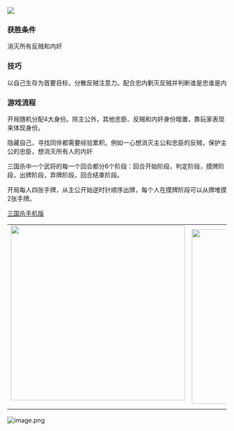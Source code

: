 ![](resource:assets/images/card/card_121.png) 

### 获胜条件

消灭所有反贼和内奸

### 技巧

以自己生存为首要目标，分散反贼注意力。配合忠内剿灭反贼并判断谁是忠谁是内

### 游戏流程

开局随机分配4大身份。除主公外，其他忠臣、反贼和内奸身份暗置，靠玩家表现来体现身份。

隐藏自己，寻找同伴都需要经验累积。例如一心想消灭主公和忠臣的反贼，保护主公的忠臣，想消灭所有人的内奸

三国杀中一个武将的每一个回合都分6个阶段：回合开始阶段，判定阶段，摸牌阶段，出牌阶段，弃牌阶段，回合结束阶段。

开局每人四张手牌，从主公开始逆时针顺序出牌，每个人在摸牌阶段可以从牌堆摸2张手牌。

 [三国杀手机版](https://apps.apple.com/cn/app/%E4%B8%89%E5%9B%BD%E6%9D%80%E9%97%AE%E9%A2%98%E7%AD%94%E7%96%91/id527602078)
    <div style="text-align: center"><table><tr>
    <td style="text-align: center">
<img src="https://is4-ssl.mzstatic.com/image/thumb/PurpleSource116/v4/1b/38/06/1b380673-fa07-7d70-76af-cc625e8e7894/97f20edf-1616-4b93-9e88-fbaebfe22faf_page-0.jpg/460x0w.webp" height="400">
</td>
<td style="text-align: center">
<img src="https://is5-ssl.mzstatic.com/image/thumb/PurpleSource126/v4/f6/ae/05/f6ae053d-def3-e9be-a991-74954202adad/7a500a3f-0dc0-4c7a-8287-6eed7e11d2b4_page-1.jpg/460x0w.webp" height="400">
</td>
<td style="text-align: center">
<img src="https://is2-ssl.mzstatic.com/image/thumb/PurpleSource126/v4/f3/38/97/f33897de-2a22-ec13-1832-60c35c10fe7c/7fbfdcd6-9f03-45ce-8dc1-bad59b0e5f5d_page-2.jpg/460x0w.webp" height="400">
</td>
<td style="text-align: center">
<img src="https://is2-ssl.mzstatic.com/image/thumb/PurpleSource116/v4/7c/bf/db/7cbfdbb7-8d99-a661-c3a7-bc4e3fdb840a/5e805d5e-b991-4341-bdf6-233a5dd8d703_page-3.jpg/460x0w.webp" height="400">
</td>
</tr>
</table>
</div>
    
 ![image.png](https://s2.loli.net/2022/01/10/Z85EF3hBpvU41oI.png)
